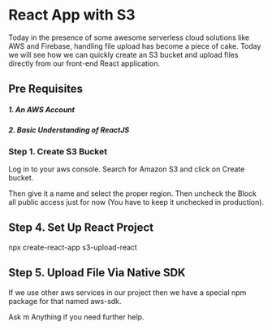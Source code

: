 #  React App with S3

Today in the presence of some awesome serverless cloud solutions like AWS and Firebase, handling file upload has become a piece of cake. Today we will see how we can quickly create an S3 bucket and upload files directly from our front-end React application.


## Pre Requisites

##### 1. An AWS Account
##### 2. Basic Understanding of ReactJS

### Step 1. Create S3 Bucket

Log in to your aws console. Search for Amazon S3 and click on Create bucket.

Then give it a name and select the proper region. Then uncheck the Block all public access just for now (You have to keep it unchecked in production).


## Step 4. Set Up React Project
npx create-react-app s3-upload-react


## Step 5. Upload File Via Native SDK
If we use other aws services in our project then we have a special npm package for that named aws-sdk. 

Ask m Anything if you need further help.





